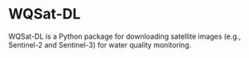 # WQSat-DL
WQSat-DL is a Python package for downloading satellite images (e.g., Sentinel-2 and Sentinel-3) for water quality monitoring.
